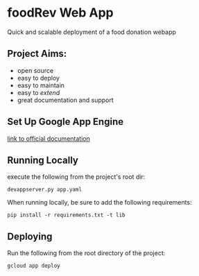 # foodRev Web App

Quick and scalable deployment of a food donation webapp

## Project Aims:

 - open source
 - easy to deploy
 - easy to maintain
 - easy to _extend_
 - great documentation and support
 
## Set Up Google App Engine

[link to official documentation](https://cloud.google.com/appengine/docs/standard/python/getting-started/python-standard-env)

## Running Locally

execute the following from the project's root dir:

`devappserver.py app.yaml`

When running locally, be sure to add the following requirements:

`pip install -r requirements.txt -t lib`

## Deploying

Run the following from the root directory of the project:

`gcloud app deploy`


